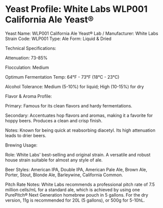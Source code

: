 # Yeast Profile: White Labs WLP001 California Ale Yeast®

Yeast Name: WLP001 California Ale Yeast®
Lab / Manufacturer: White Labs
Strain Code: WLP001
Type: Ale
Form: Liquid & Dried

Technical Specifications:

Attenuation: 73-85%

Flocculation: Medium

Optimum Fermentation Temp: 64°F - 73°F (18°C - 23°C)

Alcohol Tolerance: Medium (5-10%) for liquid; High (10-15%) for dry

Flavor & Aroma Profile:

Primary: Famous for its clean flavors and hardy fermentations.

Secondary: Accentuates hop flavors and aromas, making it a favorite for hoppy beers. Produces a clean and crisp finish.

Notes: Known for being quick at reabsorbing diacetyl. Its high attenuation leads to drier beers.

Brewing Usage:

Role: White Labs' best-selling and original strain. A versatile and robust house strain suitable for almost any style of ale.

Beer Styles: American IPA, Double IPA, American Pale Ale, Brown Ale, Porter, Stout, Blonde Ale, Barleywine, California Common.

Pitch Rate Notes:
White Labs recommends a professional pitch rate of 7.5 million cells/mL for a standard ale, which is achieved by using one PurePitch® Next Generation homebrew pouch in 5 gallons. For the dry version, 11g is recommended for 20L (5 gallons), or 500g for 5-10hL.
